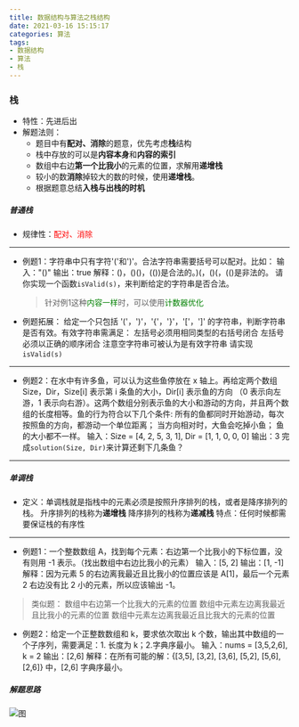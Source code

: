 ```yaml
---
title: 数据结构与算法之栈结构
date: 2021-03-16 15:15:17
categories: 算法
tags: 
- 数据结构
- 算法
- 栈
---
```


### 栈
* 特性：先进后出
* 解题法则：
    * 题目中有**配对、消除**的题意，优先考虑**栈**结构
    * 栈中存放的可以是**内容本身**和**内容的索引**
    * 数组中右边**第一个比我小**的元素的位置，求解用**递增栈**
    * 较小的数**消除**掉较大的数的时候，使用**递增栈**。
    * 根据题意总结**入栈与出栈的时机**

##### 普通栈
* 规律性：<font color=red>配对、消除</font>
---
* 例题1：字符串中只有字符'('和')'。合法字符串需要括号可以配对。比如： 
    输入："()"
    输出：true
    解释：()，()()，(())是合法的。)(，()(，(()是非法的。
    请你实现一个函数`isValid(s)`，来判断给定的字符串是否合法。
    > 针对例1这种<font color=green>内容一样</font>时，可以使用<font color=green>计数器优化</font>
* 例题拓展： 给定一个只包括 '('，')'，'{'，'}'，'['，']' 的字符串，判断字符串是否有效。有效字符串需满足：
    左括号必须用相同类型的右括号闭合
    左括号必须以正确的顺序闭合
    注意空字符串可被认为是有效字符串
    请实现`isValid(s)`
---
* 例题2：在水中有许多鱼，可以认为这些鱼停放在 x 轴上。再给定两个数组 Size，Dir，Size[i] 表示第 i 条鱼的大小，Dir[i] 表示鱼的方向 （0 表示向左游，1 表示向右游）。这两个数组分别表示鱼的大小和游动的方向，并且两个数组的长度相等。鱼的行为符合以下几个条件:
    所有的鱼都同时开始游动，每次按照鱼的方向，都游动一个单位距离；
    当方向相对时，大鱼会吃掉小鱼；
    鱼的大小都不一样。
    输入：Size = [4, 2, 5, 3, 1], Dir = [1, 1, 0, 0, 0]
    输出：3
    完成`solution(Size, Dir)`来计算还剩下几条鱼？
---

##### 单调栈
* 定义：单调栈就是指栈中的元素必须是按照升序排列的栈，或者是降序排列的栈。
    升序排列的栈称为**递增栈**
    降序排列的栈称为**递减栈**
    特点：任何时候都需要保证栈的有序性
---
* 例题1：一个整数数组 A，找到每个元素：右边第一个比我小的下标位置，没有则用 -1 表示。（找出数组中右边比我小的元素）
    输入：[5, 2]
    输出：[1, -1]
    解释：因为元素 5 的右边离我最近且比我小的位置应该是 A[1]，最后一个元素 2 右边没有比 2 小的元素，所以应该输出 -1。

> 类似题：
数组中右边第一个比我大的元素的位置
数组中元素左边离我最近且比我小的元素的位置
数组中元素左边离我最近且比我大的元素的位置

* 例题2：给定一个正整数数组和 k，要求依次取出 k 个数，输出其中数组的一个子序列，需要满足：1. 长度为 k；2.字典序最小。
    输入：nums = [3,5,2,6], k = 2
    输出：[2,6]
    解释：在所有可能的解：{[3,5], [3,2], [3,6], [5,2], [5,6], [2,6]} 中，[2,6] 字典序最小。

##### 解题思路
![图](https://s0.lgstatic.com/i/image6/M01/0B/7F/CioPOWA4q6qASB-UAADhj7uzOwg933.png)